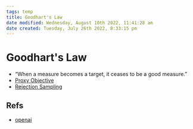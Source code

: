 ```yaml
---
tags: temp
title: Goodhart's Law
date modified: Wednesday, August 10th 2022, 11:41:28 am
date created: Tuesday, July 26th 2022, 8:33:15 pm
---
```


# Goodhart's Law
- “When a measure becomes a target, it ceases to be a good measure.”
- [Proxy Objective](Proxy%20Objective.md)
- [Rejection Sampling](Rejection%20Sampling.md)

## Refs
- [openai](https://openai.com/blog/measuring-goodharts-law/)

